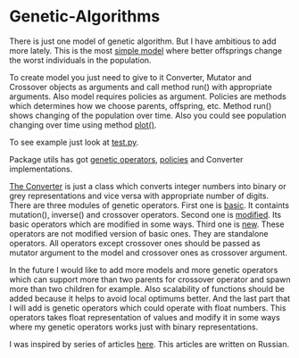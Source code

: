 # Genetic-Algorithms

There is just one model of genetic algorithm. But I have ambitious to add more lately.
This is the most [simple model](https://github.com/GeorgeFucker/Genetic-Algorithms/blob/master/src/models/elit.py) where better offsprings change the worst individuals in the population.

To create model you just need to give to it Converter, Mutator and Crossover objects as arguments and call method run() with appropriate arguments.
Also model requires policies as argument. Policies are methods which determines how we choose parents, offspring, etc.
Method run() shows changing of the population over time. Also you could see population changing over time using method [plot()](https://github.com/GeorgeFucker/Genetic-Algorithms/blob/master/src/models/model.py).

To see example just look at [test.py](https://github.com/GeorgeFucker/Genetic-Algorithms/blob/master/src/test.py).

Package utils has got [genetic operators](https://github.com/GeorgeFucker/Genetic-Algorithms/tree/master/src/utils/operators), [policies](https://github.com/GeorgeFucker/Genetic-Algorithms/tree/master/src/utils/policies) and Converter implementations.

[The Converter](https://github.com/GeorgeFucker/Genetic-Algorithms/blob/master/src/utils/converter.py) is just a class which converts integer numbers into binary or grey representations and vice versa with appropriate number of digits.
There are three modules of genetic operators.
First one is [basic](https://github.com/GeorgeFucker/Genetic-Algorithms/blob/master/src/utils/operators/basic.py). It containts mutation(), inverse() and crossover operators.
Second one is [modified](https://github.com/GeorgeFucker/Genetic-Algorithms/blob/master/src/utils/operators/modified.py). Its basic operators which are modified in some ways.
Third one is [new](https://github.com/GeorgeFucker/Genetic-Algorithms/blob/master/src/utils/operators/new.py). These operators are not modified version of basic ones. They are standalone operators.
All operators except crossover ones should be passed as mutator argument to the model and crossover ones as crossover argument.

In the future I would like to add more models and more genetic operators which can support more than two parents for crossover operator and spawn more than two children for example.
Also scalability of functions should be added because it helps to avoid local optimums better. 
And the last part that I will add is genetic operators which could operate with float numbers. This operators takes float representation of values and modify it in some ways where my genetic operators works just with binary representations.

I was inspired by series of articles [here](https://neuronus.com/theory/em/). This articles are written on Russian.


